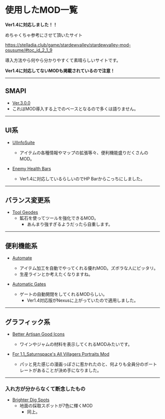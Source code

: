 # 使用したMOD一覧

**Ver1.4に対応しました！！**

めちゃくちゃ参考にさせて頂いたサイト

https://stelladia.club/game/stardewvalley/stardewvalley-mod-osusume/#toc_id_2_1_9

導入方法やら何やら分かりやすくて素晴らしいサイトです。

**Ver1.4に対応してないMODも掲載されているので注意！**

- - - 
## SMAPI
- [Ver.3.0.0](https://smapi.io/)
- これはMOD導入する上でのベースとなるので多くは語りません。

- - - 
## UI系

- [UIInfoSuite](https://www.nexusmods.com/stardewvalley/mods/1150?tab=files)
    - アイテムの各種情報やマップの拡張等々、便利機能盛りだくさんのMOD。

- [Enemy Health Bars](https://www.nexusmods.com/stardewvalley/mods/3627?tab=files)
    - Ver1.4に対応しているらしいのでHP Barからこっちにしました。

- - - 
## バランス変更系
- [Tool Geodes](https://www.nexusmods.com/stardewvalley/mods/3090)
    - 鉱石を使ってツールを強化できるMOD。
      - あんまり強すぎるようだったら自重します。

- - - 
## 便利機能系
- [Automate](https://www.nexusmods.com/stardewvalley/mods/1063)
    - アイテム加工を自動でやってくれる優れMOD。ズボラな人にピッタリ。
    - 生産ラインとか考えたくなりますね。

- [Automatic Gates](https://www.nexusmods.com/stardewvalley/mods/3109?tab=files)
    - ゲートの自動開閉をしてくれるMODらしい。
        - Ver1.4対応版がNexusに上がっていたので適用しました。

- - - 
## グラフィック系
  - [Better Artisan Good Icons](https://www.nexusmods.com/stardewvalley/mods/2080)
    - ワインやジャムの材料を表示してくれるMODみたいです。

  - [For 1.1_Saturnspace's All Villagers Portraits Mod](https://www.nexusmods.com/stardewvalley/mods/614/)
    - パッと見た感じの漫画っぽさに惹かれたのと、何よりも全員分のポートレートがあることが決め手になりました。

- - - 

### 入れ方が分からなくて断念したもの
  - [Brighter Dig Spots](https://www.nexusmods.com/stardewvalley/mods/2114?tab=files)
    - 地面の採取スポットが7色に輝くMOD
      - 同上。
